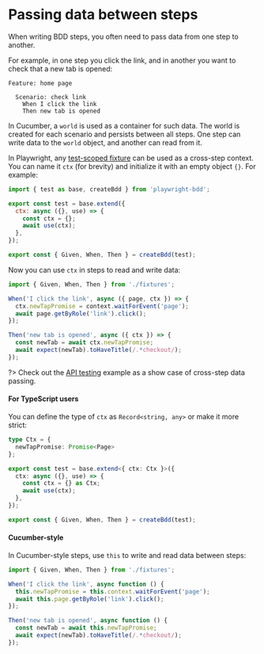 # Passing data between steps

When writing BDD steps, you often need to pass data from one step to another.

For example, in one step you click the link, and in another you want to check that a new tab is opened:

```gherkin
Feature: home page

  Scenario: check link
    When I click the link
    Then new tab is opened
```

In Cucumber, a `world` is used as a container for such data. The world is created for each scenario and persists between all steps. One step can write data to the `world` object, and another can read from it.

In Playwright, any [test-scoped fixture](https://playwright.dev/docs/test-fixtures#creating-a-fixture) can be used as a cross-step context. You can name it `ctx` (for brevity) and initialize it with an empty object `{}`. For example:

```js
import { test as base, createBdd } from 'playwright-bdd';

export const test = base.extend({
  ctx: async ({}, use) => {
    const ctx = {};
    await use(ctx);
  },
});

export const { Given, When, Then } = createBdd(test);
```

Now you can use `ctx` in steps to read and write data:

```js
import { Given, When, Then } from './fixtures';

When('I click the link', async ({ page, ctx }) => {
  ctx.newTapPromise = context.waitForEvent('page');
  await page.getByRole('link').click();
});

Then('new tab is opened', async ({ ctx }) => {
  const newTab = await ctx.newTapPromise;
  await expect(newTab).toHaveTitle(/.*checkout/);
});
```

?> Check out the [API testing](https://github.com/vitalets/playwright-bdd/tree/main/examples/api-testing) example as a show case of cross-step data passing.

#### For TypeScript users

You can define the type of `ctx` as `Record<string, any>` or make it more strict:

```ts
type Ctx = {
  newTapPromise: Promise<Page> 
};

export const test = base.extend<{ ctx: Ctx }>({
  ctx: async ({}, use) => {
    const ctx = {} as Ctx;
    await use(ctx);
  },
});

export const { Given, When, Then } = createBdd(test);
```

#### Cucumber-style
In Cucumber-style steps, use `this` to write and read data between steps:

```js
import { Given, When, Then } from './fixtures';

When('I click the link', async function () {
  this.newTapPromise = this.context.waitForEvent('page');
  await this.page.getByRole('link').click();
});

Then('new tab is opened', async function () {
  const newTab = await this.newTapPromise;
  await expect(newTab).toHaveTitle(/.*checkout/);
});
```
